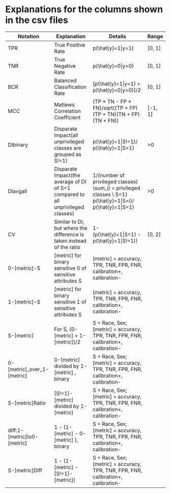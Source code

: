# Explanations for the columns shown in the csv files
| Notation                    | Explanation                                                                      | Details                                                                                                 | Range   |
|-----------------------------|----------------------------------------------------------------------------------|---------------------------------------------------------------------------------------------------------|---------|
| TPR                         | True Positive Rate                                                               | p(\hat{y}=1\|y=1)                                                                                  | [0, 1]  |
| TNR                         | True Negative Rate                                                               | p(\hat{y}=0\|y=0)                                                                                        | [0, 1]  |
| BCR                         | Balanced Classification Rate                                                     | [p(\hat{y}=1\|y=1) + p(\hat{y}=0\|y=0)]/2                                                                 | [0, 1]  |
| MCC                         | Mattews Correlation Coefficient                                                  | (TP * TN - FP * FN)/sqrt((TP + FP)(TP + TN)(TN + FP)(TN + FN))                                          | [-1, 1] |
| DIbinary                    | Disparate Impact(all unprivileged classes are grouped as S!=1)                   | p(\hat{y}=1\|S!=1)/ p(\hat{y}=1\|S=1)                                                                     | >0      |
| DIavgall                    | Disparate Impact(the average of DI of  S=1 compared to all unprivileged classes) | 1/(number of privileged classes) \sum_{i = privileged classes \ S=1} p(\hat{y}=1\|S=i)/ p(\hat{y}=1\|S=1) | >0      |
| CV                          | Similar to DI, but where the difference is taken instead of the ratio            | 1- (p(\hat{y}=1\|S=1) - p(\hat{y}=1\|S!=1))                                                               | [0, 2]  |
| 0-[metric]-S                  | [metric] for binary sensitive 0 of sensitive attributes S                                                 | [metric] = accuracy, TPR, TNR, FPR, FNR, calibration+, calibration-                                     |         |
| 1-[metric]-S                  | [metric] for binary sensitive 1 of sensitive attributes S                                                 | [metric] = accuracy, TPR, TNR, FPR, FNR, calibration+, calibration-                                     |         |
| S-[metric]                  | For S, (0-[metric] + 1-[metric])/2                                               | S = Race, Sex; [metric] = accuracy, TPR, TNR, FPR, FNR, calibration+, calibration-                      |         |
| 0-[metric]_over_1-[metric]  | 0-[metric]  divided by 1-[metric] , binary                                       | S = Race, Sex; [metric] = accuracy, TPR, TNR, FPR, FNR, calibration+, calibration-                      |         |
| S-[metric]Ratio             | [S!=1]-[metric]  divided by 1-[metric]                                                | S = Race, Sex; [metric] = accuracy, TPR, TNR, FPR, FNR, calibration+, calibration-                      |         |
| diff:1-[metric]to0-[metric] | 1 - (1-[metric] - 0-[metric] ), binary                                           | S = Race, Sex; [metric] = accuracy, TPR, TNR, FPR, FNR, calibration+, calibration-                      |         |
| S-[metric]Diff              | 1 - (1-[metric] - [S!=1]-[metric])                                                    | S = Race, Sex; [metric] = accuracy, TPR, TNR, FPR, FNR, calibration+, calibration-                      |         |
